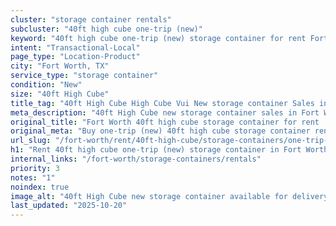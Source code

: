 ```yaml
---
cluster: "storage container rentals"
subcluster: "40ft high cube one-trip (new)"
keyword: "40ft high cube one-trip (new) storage container for rent Fort Worth, TX"
intent: "Transactional-Local"
page_type: "Location-Product"
city: "Fort Worth, TX"
service_type: "storage container"
condition: "New"
size: "40ft High Cube"
title_tag: "40ft High Cube High Cube Vui New storage container Sales in Fort Worth | LC Container"
meta_description: "40ft High Cube new storage container sales in Fort Worth. High cube containers with extra height. Fast delivery, competitive pricing. Serving storage containers area. Quote ID: FYG. Call (214) 524-4168 for your free quote today."
original_title: "Fort Worth 40ft high cube storage container for rent | LC"
original_meta: "Buy one-trip (new) 40ft high cube storage container rent with local delivery in Fort Worth, TX. LC Container — local Since 2003. Request a fast quote today."
url_slug: "/fort-worth/rent/40ft-high-cube/storage-containers/one-trip-new"
h1: "Rent 40ft high cube one-trip (new) storage container in Fort Worth"
internal_links: "/fort-worth/storage-containers/rentals"
priority: 3
notes: "1"
noindex: true
image_alt: "40ft High Cube new storage container available for delivery in Fort Worth"
last_updated: "2025-10-20"
---
```


<!-- TODO: Add unique city/inventory copy, images, and internal links here. -->
